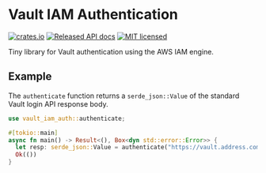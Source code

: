 # Vault IAM Authentication

[![crates.io](https://img.shields.io/crates/v/vault_iam_auth.svg)](https://crates.io/crates/vault_iam_auth)
[![Released API docs](https://docs.rs/vault_iam_auth/badge.svg)](https://docs.rs/vault_iam_auth)
[![MIT licensed](https://img.shields.io/badge/license-MIT-blue.svg)](./LICENSE)

Tiny library for Vault authentication using the AWS IAM engine.

## Example

The `authenticate` function returns a `serde_json::Value` of the standard Vault login API response body.

```rs
use vault_iam_auth::authenticate;

#[tokio::main]
async fn main() -> Result<(), Box<dyn std::error::Error>> {
  let resp: serde_json::Value = authenticate("https://vault.address.com", "aws", "my-role", None).await?;
  Ok(())
}
```